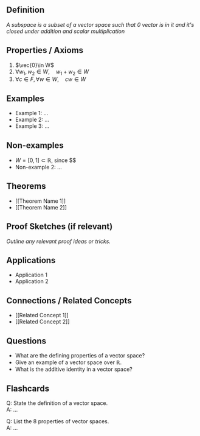 
## Definition
*A subspace is a subset of a vector space such that 0 vector is in it and it's closed under addition and scalar multiplication*

## Properties / Axioms
1. $\vec{0}\in W$
2. $\forall w_{1},w_{2} \in W, \quad w_{1}+w_{2} \in W$
3. $\forall c \in F,\forall w \in W, \quad  cw\in W$

## Examples
- Example 1: ...
- Example 2: ...
- Example 3: ...

## Non-examples
- $W=[0,1] \subset\mathbb{R}$, since $$
- Non-example 2: ...

## Theorems
- [[Theorem Name 1]]
- [[Theorem Name 2]]

## Proof Sketches (if relevant)
*Outline any relevant proof ideas or tricks.*

## Applications
- Application 1
- Application 2

## Connections / Related Concepts
- [[Related Concept 1]]
- [[Related Concept 2]]

## Questions
- What are the defining properties of a vector space?
- Give an example of a vector space over ℝ.
- What is the additive identity in a vector space?

## Flashcards
Q: State the definition of a vector space.  
A: ...

Q: List the 8 properties of vector spaces.  
A: ...
